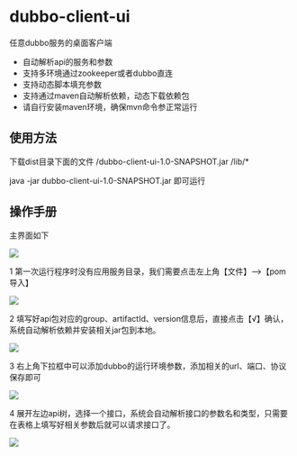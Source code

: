 # dubbo-client-ui
任意dubbo服务的桌面客户端

* 自动解析api的服务和参数
* 支持多环境通过zookeeper或者dubbo直连
* 支持动态脚本填充参数
* 支持通过maven自动解析依赖，动态下载依赖包
* 请自行安装maven环境，确保mvn命令参正常运行

## 使用方法

下载dist目录下面的文件
/dubbo-client-ui-1.0-SNAPSHOT.jar
/lib/*

java -jar dubbo-client-ui-1.0-SNAPSHOT.jar 即可运行

## 操作手册

主界面如下

<img src="https://raw.githubusercontent.com/hyberbin/x-code-generator/master/dist/img/1.png" >

1 第一次运行程序时没有应用服务目录，我们需要点击左上角【文件】-->【pom导入】

<img src="https://raw.githubusercontent.com/hyberbin/x-code-generator/master/dist/img/2.png" >

2 填写好api包对应的group、artifactId、version信息后，直接点击【√】确认，系统自动解析依赖并安装相关jar包到本地。

<img src="https://raw.githubusercontent.com/hyberbin/x-code-generator/master/dist/img/3.png" >

3 右上角下拉框中可以添加dubbo的运行环境参数，添加相关的url、端口、协议保存即可

<img src="https://raw.githubusercontent.com/hyberbin/x-code-generator/master/dist/img/4.png" >

4 展开左边api树，选择一个接口，系统会自动解析接口的参数名和类型，只需要在表格上填写好相关参数后就可以请求接口了。

<img src="https://raw.githubusercontent.com/hyberbin/x-code-generator/master/dist/img/5.png" >
